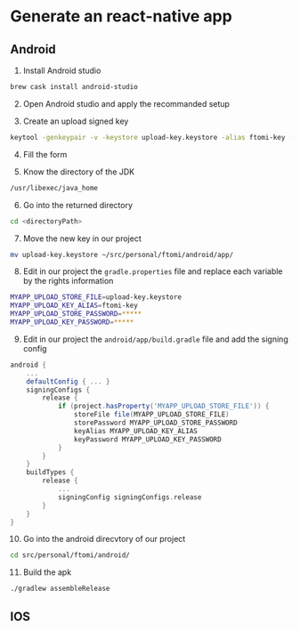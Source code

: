 # Generate an react-native app

## Android

1. Install Android studio
```sh
brew cask install android-studio
```

2. Open Android studio and apply the recommanded setup

3. Create an upload signed key
```sh
keytool -genkeypair -v -keystore upload-key.keystore -alias ftomi-key -keyalg RSA -keysize 2048 -validity 10000
```

4. Fill the form

5. Know the directory of the JDK
```sh
/usr/libexec/java_home
```

6. Go into the returned directory
```sh
cd <directoryPath>
```

7. Move the new key in our project
```sh
mv upload-key.keystore ~/src/personal/ftomi/android/app/
```

8. Edit in our project the `gradle.properties` file and replace each variable by the rights information
```sh
MYAPP_UPLOAD_STORE_FILE=upload-key.keystore
MYAPP_UPLOAD_KEY_ALIAS=ftomi-key
MYAPP_UPLOAD_STORE_PASSWORD=*****
MYAPP_UPLOAD_KEY_PASSWORD=*****
```

9. Edit in our project the `android/app/build.gradle` file and add the signing config
```gradle
android {
    ...
    defaultConfig { ... }
    signingConfigs {
        release {
            if (project.hasProperty('MYAPP_UPLOAD_STORE_FILE')) {
                storeFile file(MYAPP_UPLOAD_STORE_FILE)
                storePassword MYAPP_UPLOAD_STORE_PASSWORD
                keyAlias MYAPP_UPLOAD_KEY_ALIAS
                keyPassword MYAPP_UPLOAD_KEY_PASSWORD
            }
        }
    }
    buildTypes {
        release {
            ...
            signingConfig signingConfigs.release
        }
    }
}
```

10. Go into the android direcvtory of our project
```sh
cd src/personal/ftomi/android/
```

11. Build the apk
```sh
./gradlew assembleRelease
```

## IOS
